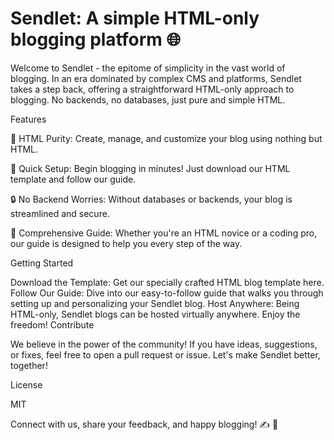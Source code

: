 # Sendlet: A simple HTML-only blogging platform 🌐

Welcome to Sendlet - the epitome of simplicity in the vast world of blogging. In an era dominated by complex CMS and platforms, Sendlet takes a step back, offering a straightforward HTML-only approach to blogging. No backends, no databases, just pure and simple HTML.

Features

📝 HTML Purity: Create, manage, and customize your blog using nothing but HTML.

🚀 Quick Setup: Begin blogging in minutes! Just download our HTML template and follow our guide.

🔒 No Backend Worries: Without databases or backends, your blog is streamlined and secure.

📖 Comprehensive Guide: Whether you're an HTML novice or a coding pro, our guide is designed to help you every step of the way.

Getting Started

Download the Template: Get our specially crafted HTML blog template here.
Follow Our Guide: Dive into our easy-to-follow guide that walks you through setting up and personalizing your Sendlet blog.
Host Anywhere: Being HTML-only, Sendlet blogs can be hosted virtually anywhere. Enjoy the freedom!
Contribute

We believe in the power of the community! If you have ideas, suggestions, or fixes, feel free to open a pull request or issue. Let's make Sendlet better, together!

License

MIT

Connect with us, share your feedback, and happy blogging! ✍️ 🎉
